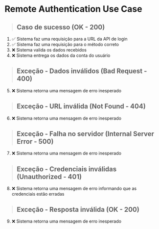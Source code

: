 # Remote Authentication Use Case

> ## Caso de sucesso (OK - 200)
1. ✅ Sistema faz uma requisição para a URL da API de login
2. ✅ Sistema faz uma requisição para o método correto
3. ❌ Sistema valida os dados recebidos
4. ❌ Sistema entrega os dados da conta do usuário

> ## Exceção - Dados inválidos (Bad Request - 400)
5. ❌ Sistema retorna uma mensagem de erro inesperado

> ## Exceção - URL inválida (Not Found - 404)
6. ❌ Sistema retorna uma mensagem de erro inesperado

> ## Exceção - Falha no servidor (Internal Server Error - 500)
7. ❌ Sistema retorna uma mensagem de erro inesperado

> ## Exceção - Credenciais inválidas (Unauthorized - 401)
8. ❌ Sistema retorna uma mensagem de erro informando que as credenciais estão erradas

> ## Exceção - Resposta inválida (OK - 200)
9. ❌ Sistema retorna uma mensagem de erro inesperado